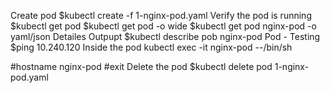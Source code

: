 Create pod
$kubectl create -f 1-nginx-pod.yaml
Verify the pod is running
$kubectl get pod
$kubectl get pod -o wide
$kubectl get pod nginx-pod -o yaml/json
Detailes Outpupt
$kubectl describe pob nginx-pod
Pod - Testing
$ping 10.240.120
Inside the pod
kubectl exec -it nginx-pod --/bin/sh

#hostname
nginx-pod
#exit
Delete the pod
$kubectl delete pod 1-nginx-pod.yaml
